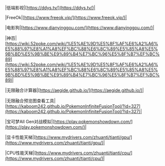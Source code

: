 
|低端影视|[https://ddys.tv/](https://ddys.tv/)|

|FreeOk|[https://www.freeok.vip/](https://www.freeok.vip/)|

|电影狗|[https://www.dianyinggou.com/](https://www.dianyinggou.com/)|

|神百|[https://wiki.52poke.com/wiki/%E5%AE%9D%E5%8F%AF%E6%A2%A6%E5%88%97%E8%A1%A8%EF%BC%88%E6%8C%89%E5%85%A8%E5%9B%BD%E5%9B%BE%E9%89%B4%E7%BC%96%E5%8F%B7%EF%BC%89](https://wiki.52poke.com/wiki/%E5%AE%9D%E5%8F%AF%E6%A2%A6%E5%88%97%E8%A1%A8%EF%BC%88%E6%8C%89%E5%85%A8%E5%9B%BD%E5%9B%BE%E9%89%B4%E7%BC%96%E5%8F%B7%EF%BC%89)|

|无限融合计算器|[https://aegide.github.io/](https://aegide.github.io/)|

|无限融合预览图查看工具|[https://kaboom242.github.io/PokemonInfiniteFusionTool/?id=327](https://kaboom242.github.io/PokemonInfiniteFusionTool/?id=327)|

|宝可梦All Gen对战模拟|[https://play.pokemonshowdown.com/](https://play.pokemonshowdown.com/)|

|显卡性能天梯|[https://www.mydrivers.com/zhuanti/tianti/gpu/](https://www.mydrivers.com/zhuanti/tianti/gpu/)|

|CPU性能天梯|[https://www.mydrivers.com/zhuanti/tianti/cpu/](https://www.mydrivers.com/zhuanti/tianti/cpu/)|